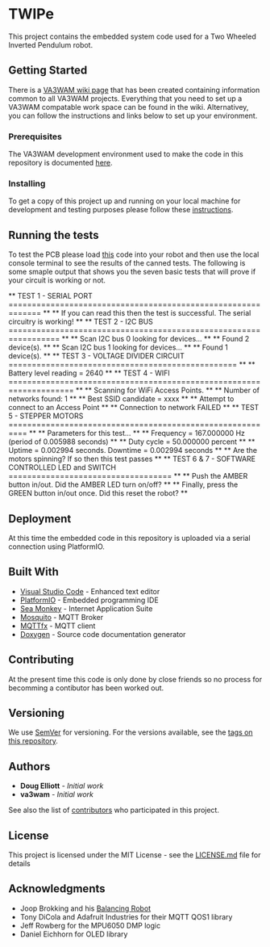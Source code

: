 # TWIPe


This project contains the embedded system code used for a Two Wheeled Inverted Pendulum robot. 

## Getting Started

There is a [VA3WAM wiki page](https://github.com/va3wam/va3wam.github.io/wiki) that has been created containing information common to all VA3WAM projects. Everything that you need to set up a VA3WAM compatable work space can be found in the wiki. Alternativey, you can follow the instructions and links below to set up your environment.  

### Prerequisites

The VA3WAM development environment used to make the code in this repository is documented [here](https://github.com/va3wam/va3wam.github.io/wiki/Tools).


### Installing

To get a copy of this project up and running on your local machine for development and testing purposes please follow these [instructions](https://github.com/va3wam/va3wam.github.io/wiki/Software-Version-Control).

## Running the tests

To test the PCB please load [this](https://github.com/va3wam/TWIPeTest) code into your robot and then use the local console terminal to see the results of the canned tests. The following is some smaple output that shows you the seven basic tests that will prove if your circuit is working or not.

** <setup> TEST 1 - SERIAL PORT ============================================================= **
** <setup> If you can read this then the test is successful. The serial circuitry is working! **
** <setup> TEST 2 - I2C BUS ================================================================= **
** <scanBus0> Scan I2C bus 0 looking for devices... **
** <scanBus0> Found 2 device(s). **
** <scanBus1> Scan I2C bus 1 looking for devices... **
** <scanBus1> Found 1 device(s). **
** <setup> TEST 3 - VOLTAGE DIVIDER CIRCUIT ================================================= **
** <setup> Battery level reading = 2640 **
** <setup> TEST 4 - WIFI ==================================================================== **
** <scanNetworks> Scanning for WiFi Access Points. **
** <scanNetworks> Number of networks found: 1 **
** <scanNetworks> Best SSID candidate = xxxx **
** <connectToNetwork> Attempt to connect to an Access Point **
** <connectToNetwork> Connection to network FAILED **
** <setup> TEST 5 - STEPPER MOTORS ========================================================== **
** <setup> Parameters for this test... **
** <setup> Frequency = 167.000000 Hz (period of 0.005988 seconds) **
** <setup> Duty cycle = 50.000000 percent **
** <setup> Uptime = 0.002994 seconds. Downtime = 0.002994 seconds **
** <setup> Are the motors spinning? If so then this test passes **
** <setup> TEST 6 & 7 - SOFTWARE CONTROLLED LED and SWITCH =================================== **
** <setup> Push the AMBER button in/out. Did the AMBER LED turn on/off? **
** <setup> Finally, press the GREEN button in/out once. Did this reset the robot? **

## Deployment

At this time the embedded code in this repository is uploaded via a serial connection using PlatformIO. 

## Built With

* [Visual Studio Code](https://code.visualstudio.com/) - Enhanced text editor
* [PlatformIO](https://platformio.org/) - Embedded programming IDE
* [Sea Monkey](https://www.seamonkey-project.org/) - Internet Application Suite
* [Mosquito](https://mosquitto.org/) - MQTT Broker
* [MQTTfx](http://mqttfx.org/) - MQTT client
* [Doxygen](http://www.doxygen.nl/) - Source code documentation generator   

## Contributing

At the present time this code is only done by close friends so no process for becomming a contibutor has been worked out.

## Versioning

We use [SemVer](http://semver.org/) for versioning. For the versions available, see the [tags on this repository](https://github.com/va3wam/TWIPe/tags).

## Authors

* **Doug Elliott** - *Initial work* 
* **va3wam** - *Initial work* 

See also the list of [contributors](https://github.com/va3wam/TWIPe/contributors) who participated in this project.

## License

This project is licensed under the MIT License - see the [LICENSE.md](LICENSE.md) file for details

## Acknowledgments

* Joop Brokking and his [Balancing Robot](http://www.brokking.net/yabr_main.html)
* Tony DiCola and Adafruit Industries for their MQTT QOS1 library
* Jeff Rowberg for the MPU6050 DMP logic
* Daniel Eichhorn for OLED library


